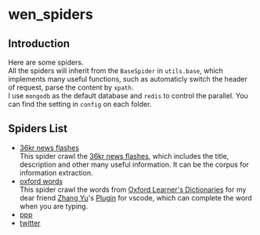 # wen_spiders
## Introduction
Here are some spiders.  
All the spiders will inherit from the `BaseSpider` in `utils.base`, which implements many useful functions, such as automaticly switch the header of request, parse the content by `xpath`.    
I use `mongodb` as the default database and `redis` to control the parallel. You can find the setting in `config` on each folder.  

## Spiders List
- [36kr news flashes](http://36kr.com/newsflashes)  
This spider crawl the [36kr news flashes](http://36kr.com/newsflashes), which includes the title, description and other many useful information. It can be the corpus for information extraction.
- [oxford words](http://www.oxfordlearnersdictionaries.com/us/wordlist/english/academic/)  
This spider crawl the words from [Oxford Learner's Dictionaries](http://www.oxfordlearnersdictionaries.com/us/wordlist/english/academic/) for my dear friend [Zhang Yu](https://github.com/neilsustc)'s [Plugin](https://github.com/neilsustc/vscode-dic-completion) for vscode, which can complete the word when you are typing.
- [ppp](http://www.cpppc.org:8082/efmisweb/ppp/projectLibrary/toPPPList.do)
- [twitter](https://twitter.com/?lang=en)